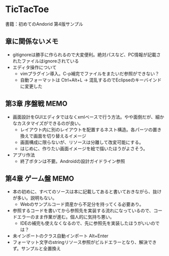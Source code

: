 # TicTacToe

書籍：初めてのAndorid 第4版サンプル

## 章に関係ないメモ
* gitignoreは勝手に作られるので大変便利。絶対パスなど、PC情報が記載されたファイルはignoreされている
* エディタ操作について
    - vimプラグイン導入。C-p補完でファイルをまたいだ参照ができない？
    - 自動フォーマットは Ctrl+Alt+L → 混乱するのでEclipseのキーバインドに変更した

## 第3章 序盤戦 MEMO
* 画面設計をGUIエディタではなくxmlベースで行う方法。やや面倒だが、細かなカスタマイズができるのが良い。
    - レイアウト内に別のレイアウトを配置するネスト構造。各パーツの置き換えで画面を切り替えるイメージ
    - 画面構成に限らないが、リソースは分離して改変可能にする。
    - はじめに、作りたい画面イメージを絵で描いたほうがよさそう。
* アプリ作法
    - 終了ボタンは不要。Androidの設計ガイドライン参照

## 第4章 ゲーム盤 MEMO
* 本の初めに、すべてのソースは本に記載してあると書いておきながら、抜けが多い。説明もない。
    - Webのサンプルコード資産から不足分を持ってくる必要あり。
* 参照するコードを書いてから参照先を実装する流れになっているので、コードエラーのまま作業が進む。個人的に気持ち悪い。
    - IDEの補完も使えなくなるので、先に参照先を実装したほうがいいのでは？
* 未インポートのクラス自動インポート Alt+Enter
* フォーマット文字のstringリソース参照がビルドエラーとなり、解決できず。サンプルと全置換え
